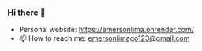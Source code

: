 ### Hi there 👋

- Personal website: https://emersonlima.onrender.com/
- 📫 How to reach me: emersonlimago123@gmail.com
